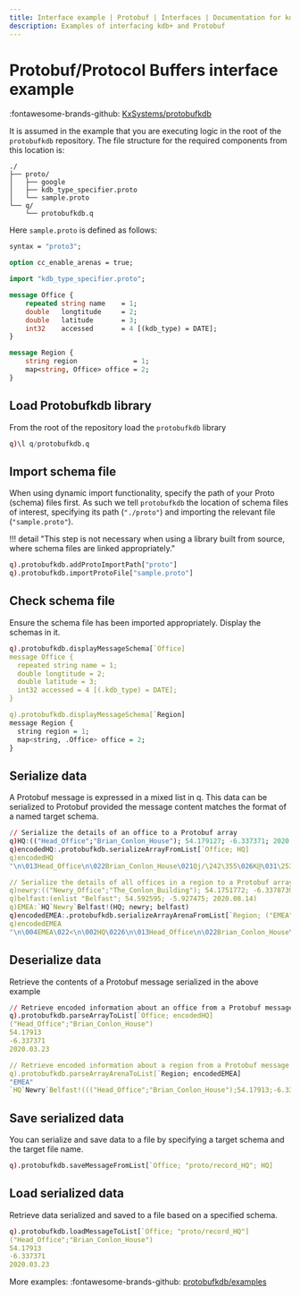 ```yaml
---
title: Interface example | Protobuf | Interfaces | Documentation for kdb+ and q
description: Examples of interfacing kdb+ and Protobuf
---
```

# Protobuf/Protocol Buffers interface example

:fontawesome-brands-github:
[KxSystems/protobufkdb](https://github.com/KxSystems/protobufkdb)

It is assumed in the example that you are executing logic in the root of the `protobufkdb` repository. The file structure for the required components from this location is:

```treeview
./
├── proto/
│   ├── google
│   ├── kdb_type_specifier.proto
│   └── sample.proto
└── q/
    └── protobufkdb.q
```

Here `sample.proto` is defined as follows:

```protobuf
syntax = "proto3";

option cc_enable_arenas = true;

import "kdb_type_specifier.proto";

message Office {
    repeated string name    = 1;
    double   longtitude     = 2;
    double   latitude       = 3;
    int32    accessed       = 4 [(kdb_type) = DATE];
}

message Region {
    string region              = 1;
    map<string, Office> office = 2; 
}
```

## Load Protobufkdb library

From the root of the repository load the `protobufkdb` library

```q
q)\l q/protobufkdb.q
```

## Import schema file

When using dynamic import functionality, specify the path of your Proto (schema) files first. As such we tell `protobufkdb` the location of schema files of interest, specifying its path (`"./proto"`) and importing the relevant file (`"sample.proto"`).

!!! detail "This step is not necessary when using a library built from source, where schema files are linked appropriately."

```q
q).protobufkdb.addProtoImportPath["proto"]
q).protobufkdb.importProtoFile["sample.proto"]
```

## Check schema file

Ensure the schema file has been imported appropriately. 
Display the schemas in it.

```q
q).protobufkdb.displayMessageSchema[`Office]
message Office {
  repeated string name = 1;
  double longtitude = 2;
  double latitude = 3;
  int32 accessed = 4 [(.kdb_type) = DATE];
}

q).protobufkdb.displayMessageSchema[`Region]
message Region {
  string region = 1;
  map<string, .Office> office = 2;
}

```

## Serialize data

A Protobuf message is expressed in a mixed list in q. This data can be serialized to Protobuf provided the message content matches the format of a named target schema.

```q
// Serialize the details of an office to a Protobuf array
q)HQ:(("Head_Office";"Brian_Conlon_House"); 54.179127; -6.337371; 2020.03.23)
q)encodedHQ:.protobufkdb.serializeArrayFromList[`Office; HQ]
q)encodedHQ
"\n\013Head_Office\n\022Brian_Conlon_House\021Qj/\242\355\026K@\031\253y\216\..

// Serialize the details of all offices in a region to a Protobuf array using Arenas
q)newry:(("Newry_Office";"The_Conlon_Building"); 54.1751772; -6.3378739; 2020.08.14)
q)belfast:(enlist "Belfast"; 54.592595; -5.927475; 2020.08.14)
q)EMEA:`HQ`Newry`Belfast!(HQ; newry; belfast)
q)encodedEMEA:.protobufkdb.serializeArrayArenaFromList[`Region; ("EMEA"; EMEA)]
q)encodedEMEA
"\n\004EMEA\022<\n\002HQ\0226\n\013Head_Office\n\022Brian_Conlon_House\021Qj/..
```

## Deserialize data

Retrieve the contents of a Protobuf message serialized in the above example

```q
// Retrieve encoded information about an office from a Protobuf message
q).protobufkdb.parseArrayToList[`Office; encodedHQ]
("Head_Office";"Brian_Conlon_House")
54.17913
-6.337371
2020.03.23

// Retrieve encoded information about a region from a Protobuf message using Arenas
q).protobufkdb.parseArrayArenaToList[`Region; encodedEMEA]
"EMEA"
`HQ`Newry`Belfast!((("Head_Office";"Brian_Conlon_House");54.17913;-6.337371;2..
```


## Save serialized data

You can serialize and save data to a file by specifying a target schema and the target file name.

```q
q).protobufkdb.saveMessageFromList[`Office; "proto/record_HQ"; HQ]
```


## Load serialized data

Retrieve data serialized and saved to a file based on a specified schema.

```q
q).protobufkdb.loadMessageToList[`Office; "proto/record_HQ"]
("Head_Office";"Brian_Conlon_House")
54.17913
-6.337371
2020.03.23
```


More examples:
:fontawesome-brands-github: 
[protobufkdb/examples](https://github.com/KxSystems/protobufkdb/tree/master/examples)


